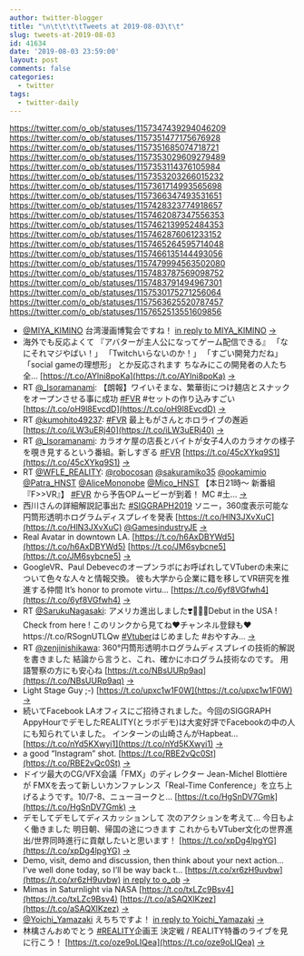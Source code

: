 ```yaml
---
author: twitter-blogger
title: "\n\t\t\t\tTweets at 2019-08-03\t\t"
slug: tweets-at-2019-08-03
id: 41634
date: '2019-08-03 23:59:00'
layout: post
comments: false
categories:
  - twitter
tags:
  - twitter-daily
---
```


https://twitter.com/o_ob/statuses/1157347439294046209 https://twitter.com/o_ob/statuses/1157351477175676928 https://twitter.com/o_ob/statuses/1157351685074718721 https://twitter.com/o_ob/statuses/1157353029609279489 https://twitter.com/o_ob/statuses/1157353114376105984 https://twitter.com/o_ob/statuses/1157353203266015232 https://twitter.com/o_ob/statuses/1157361714993565698 https://twitter.com/o_ob/statuses/1157366347493531651 https://twitter.com/o_ob/statuses/1157428323774918657 https://twitter.com/o_ob/statuses/1157462087347556353 https://twitter.com/o_ob/statuses/1157462139952484353 https://twitter.com/o_ob/statuses/1157462876061233152 https://twitter.com/o_ob/statuses/1157465264595714048 https://twitter.com/o_ob/statuses/1157466135144493056 https://twitter.com/o_ob/statuses/1157479994563502080 https://twitter.com/o_ob/statuses/1157483787569098752 https://twitter.com/o_ob/statuses/1157483791494967301 https://twitter.com/o_ob/statuses/1157530175271256064 https://twitter.com/o_ob/statuses/1157563625520787457 https://twitter.com/o_ob/statuses/1157652513551609856  

*   [@MIYA_KIMINO](https://twitter.com/MIYA_KIMINO) 台湾漫画博覧会ですね！ [in reply to MIYA_KIMINO](https://twitter.com/MIYA_KIMINO/statuses/1157265963428929537) [->](https://twitter.com/o_ob/statuses/1157347439294046209)
*   海外でも反応よくて 『アバターが主人公になってゲーム配信できる』 「なにそれマジやばい！」 「Twitchいらないのか！」 「すごい開発力だね」 「social gameの理想形」 とか反応されます ちなみにこの開発者の人たち全… [https://t.co/AYlni8poKa](https://t.co/AYlni8poKa) [->](https://twitter.com/o_ob/statuses/1157351477175676928)
*   RT [@_Isoramanami](https://twitter.com/_Isoramanami): 【朗報】ワイいそまな、繁華街につけ麺店とスナックをオープンさせる事に成功 [#FVR](https://twitter.com/search?q=%23FVR&src=hash) #セットの作り込みすごい [https://t.co/oH9l8EvcdD](https://t.co/oH9l8EvcdD) [->](https://twitter.com/o_ob/statuses/1157351685074718721)
*   RT [@kumohito49237](https://twitter.com/kumohito49237): [#FVR](https://twitter.com/search?q=%23FVR&src=hash) 最上もがさんとホロライブの邂逅 [https://t.co/iLW3uERj40](https://t.co/iLW3uERj40) [->](https://twitter.com/o_ob/statuses/1157353029609279489)
*   RT [@_Isoramanami](https://twitter.com/_Isoramanami): カラオケ屋の店長とバイトが女子4人のカラオケの様子を覗き見するという番組。新しすぎる [#FVR](https://twitter.com/search?q=%23FVR&src=hash) [https://t.co/45cXYkq9S1](https://t.co/45cXYkq9S1) [->](https://twitter.com/o_ob/statuses/1157353114376105984)
*   RT [@WFLE_REALITY](https://twitter.com/WFLE_REALITY): [@robocosan](https://twitter.com/robocosan) [@sakuramiko35](https://twitter.com/sakuramiko35) [@ookamimio](https://twitter.com/ookamimio) [@Patra_HNST](https://twitter.com/Patra_HNST) [@AliceMononobe](https://twitter.com/AliceMononobe) [@Mico_HNST](https://twitter.com/Mico_HNST) 【本日21時〜 新番組『F>>VR』】 [#FVR](https://twitter.com/search?q=%23FVR&src=hash) から予告OPムービーが到着！ MC #土… [->](https://twitter.com/o_ob/statuses/1157353203266015232)
*   西川さんの詳細解説記事出た [#SIGGRAPH2019](https://twitter.com/search?q=%23SIGGRAPH2019&src=hash) ソニー，360度表示可能な円筒形透明ホログラムディスプレイを発表 [https://t.co/HlN3JXvXuC](https://t.co/HlN3JXvXuC) [@GamesindustryJE](https://twitter.com/GamesindustryJE) [->](https://twitter.com/o_ob/statuses/1157361714993565698)
*   Real Avatar in downtown LA. [https://t.co/h6AxDBYWd5](https://t.co/h6AxDBYWd5) [https://t.co/JM6sybcne5](https://t.co/JM6sybcne5) [->](https://twitter.com/o_ob/statuses/1157366347493531651)
*   GoogleVR、Paul Debevecのオープンラボにお呼ばれしてVTuberの未来について色々な人々と情報交換。 彼も大学から企業に籍を移してVR研究を推進する仲間 It’s honor to promote virtu… [https://t.co/6yf8VGfwh4](https://t.co/6yf8VGfwh4) [->](https://twitter.com/o_ob/statuses/1157428323774918657)
*   RT [@SarukuNagasaki](https://twitter.com/SarukuNagasaki): アメリカ進出しました❣️🗽🇺🇸Debut in the USA ! Check from here ! このリンクから見てね❤️チャンネル登録も❤️https://t.co/RSognUTLQw [#Vtuber](https://twitter.com/search?q=%23Vtuber&src=hash)はじめました #おやすみ… [->](https://twitter.com/o_ob/statuses/1157462087347556353)
*   RT [@zenjinishikawa](https://twitter.com/zenjinishikawa): 360°円筒形透明ホログラムディスプレイの技術的解説を書きました 結論から言うと、これ、確かにホログラム技術なのです。 用語警察の方にも安心ね [https://t.co/NBsUURp9aq](https://t.co/NBsUURp9aq) [->](https://twitter.com/o_ob/statuses/1157462139952484353)
*   Light Stage Guy ;-) [https://t.co/upxc1w1F0W](https://t.co/upxc1w1F0W) [->](https://twitter.com/o_ob/statuses/1157462876061233152)
*   続いてFacebook LAオフィスにご招待されました。今回のSIGGRAPH AppyHourでデモしたREALITY(とラボデモ)は大変好評でFacebookの中の人にも知られていました。 インターンの山崎さんがHapbeat… [https://t.co/nYd5KXwyi1](https://t.co/nYd5KXwyi1) [->](https://twitter.com/o_ob/statuses/1157465264595714048)
*   a good “Instagram” shot. [https://t.co/RBE2vQc0St](https://t.co/RBE2vQc0St) [->](https://twitter.com/o_ob/statuses/1157466135144493056)
*   ドイツ最大のCG/VFX会議「FMX」のディレクター Jean-Michel Blottière が FMXを去って新しいカンファレンス「Real-Time Conference」を立ち上げるようです。10/7-8、ニューヨークと… [https://t.co/HgSnDV7Gmk](https://t.co/HgSnDV7Gmk) [->](https://twitter.com/o_ob/statuses/1157479994563502080)
*   デモしてデモしてディスカッションして 次のアクションを考えて... 今日もよく働きました 明日朝、帰国の途につきます これからもVTuber文化の世界進出/世界同時進行に貢献したいと思います！ [https://t.co/xpDg4lpgYG](https://t.co/xpDg4lpgYG) [->](https://twitter.com/o_ob/statuses/1157483787569098752)
*   Demo, visit, demo and discussion, then think about your next action... I’ve well done today, so I’ll be way back t… [https://t.co/xr6zH9uvbw](https://t.co/xr6zH9uvbw) [in reply to o_ob](https://twitter.com/o_ob/statuses/1157483787569098752) [->](https://twitter.com/o_ob/statuses/1157483791494967301)
*   Mimas in Saturnlight via NASA [https://t.co/txLZc9Bsv4](https://t.co/txLZc9Bsv4) [https://t.co/aSAQXlKzez](https://t.co/aSAQXlKzez) [->](https://twitter.com/o_ob/statuses/1157530175271256064)
*   [@Yoichi_Yamazaki](https://twitter.com/Yoichi_Yamazaki) えちちですよ！ [in reply to Yoichi_Yamazaki](https://twitter.com/Yoichi_Yamazaki/statuses/1157563297245192192) [->](https://twitter.com/o_ob/statuses/1157563625520787457)
*   林檎さんおめでとう [#REALITY](https://twitter.com/search?q=%23REALITY&src=hash)企画王 決定戦 / REALITY特番のライブを見に行こう！ [https://t.co/oze9oLIQea](https://t.co/oze9oLIQea) [->](https://twitter.com/o_ob/statuses/1157652513551609856)